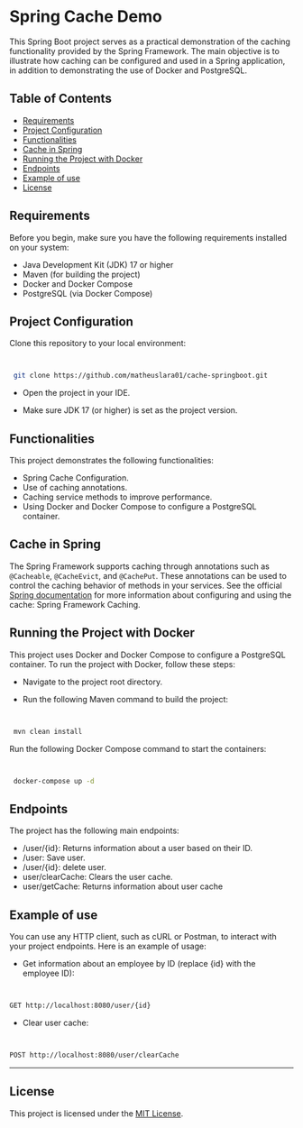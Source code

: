 # Spring Cache Demo

This Spring Boot project serves as a practical demonstration of the caching functionality provided by the Spring Framework. The main objective is to illustrate how caching can be configured and used in a Spring application, in addition to demonstrating the use of Docker and PostgreSQL.

## Table of Contents

- [Requirements](#requirements)
- [Project Configuration](#project-configuration)
- [Functionalities](#functionalities)
- [Cache in Spring](#cache-in-spring)
- [Running the Project with Docker](#docker)
- [Endpoints](#endpoints)
- [Example of use](#example-of-use)
- [License](#license)

<a name="requirements"></a>
## Requirements

Before you begin, make sure you have the following requirements installed on your system:

 - Java Development Kit (JDK) 17 or higher
 - Maven (for building the project)
 - Docker and Docker Compose
 - PostgreSQL (via Docker Compose)

<a name="project-configuration"></a>
## Project Configuration

Clone this repository to your local environment:

```sh


 git clone https://github.com/matheuslara01/cache-springboot.git

```

 - Open the project in your IDE.

 - Make sure JDK 17 (or higher) is set as the project version.

<a name="functionalities"></a>
## Functionalities


This project demonstrates the following functionalities:

 - Spring Cache Configuration.
 - Use of caching annotations.
 - Caching service methods to improve performance.
 - Using Docker and Docker Compose to configure a PostgreSQL container.

<a name="cache-in-spring"></a>
## Cache in Spring

The Spring Framework supports caching through annotations such as ``@Cacheable``, ``@CacheEvict``, and ``@CachePut``. These annotations can be used to control the caching behavior of methods in your services. 
See the official [Spring documentation](https://spring.io/guides/gs/caching/) for more information about configuring and using the cache: Spring Framework Caching.

<a name="docker"></a>
## Running the Project with Docker

This project uses Docker and Docker Compose to configure a PostgreSQL container. To run the project with Docker, follow these steps:

 - Navigate to the project root directory.

 - Run the following Maven command to build the project:

```sh


 mvn clean install

```

Run the following Docker Compose command to start the containers:

```sh


 docker-compose up -d

```

<a name="endpoints"></a>
## Endpoints

The project has the following main endpoints:

 - /user/{id}: Returns information about a user based on their ID.
 - /user: Save user.
 - /user/{id}: delete user.
 - user/clearCache: Clears the user cache.
 - user/getCache: Returns information about user cache

<a name="example-of-use"></a>
## Example of use

You can use any HTTP client, such as cURL or Postman, to interact with your project endpoints. Here is an example of usage:

 - Get information about an employee by ID (replace {id} with the employee ID):

```sh


GET http://localhost:8080/user/{id}

```

 - Clear user cache:

```sh


POST http://localhost:8080/user/clearCache

```

---
<a name="license"></a>
## License

This project is licensed under the [MIT License](https://opensource.org/licenses/MIT).

